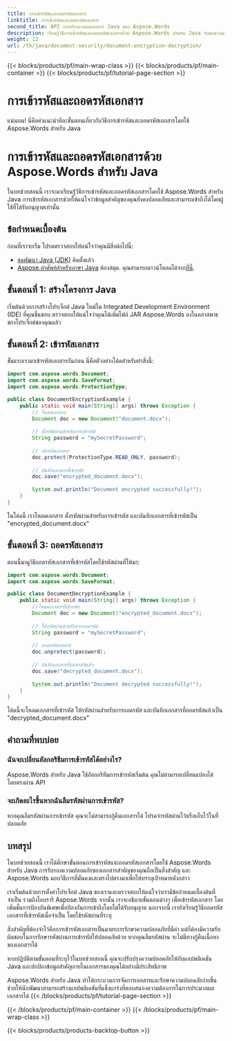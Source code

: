 ```yaml
---
title: การเข้ารหัสและถอดรหัสเอกสาร
linktitle: การเข้ารหัสและถอดรหัสเอกสาร
second_title: API การประมวลผลเอกสาร Java ของ Aspose.Words
description: เรียนรู้วิธีการเข้ารหัสและถอดรหัสเอกสารด้วย Aspose.Words สำหรับ Java รักษาความปลอดภัยข้อมูลของคุณอย่างมีประสิทธิภาพด้วยคำแนะนำทีละขั้นตอนและตัวอย่างโค้ดต้นฉบับ
weight: 12
url: /th/java/document-security/document-encryption-decryption/
---
```


{{< blocks/products/pf/main-wrap-class >}}
{{< blocks/products/pf/main-container >}}
{{< blocks/products/pf/tutorial-page-section >}}

# การเข้ารหัสและถอดรหัสเอกสาร

แน่นอน! นี่คือคำแนะนำทีละขั้นตอนเกี่ยวกับวิธีการเข้ารหัสและถอดรหัสเอกสารโดยใช้ Aspose.Words สำหรับ Java

# การเข้ารหัสและถอดรหัสเอกสารด้วย Aspose.Words สำหรับ Java

ในบทช่วยสอนนี้ เราจะมาเรียนรู้วิธีการเข้ารหัสและถอดรหัสเอกสารโดยใช้ Aspose.Words สำหรับ Java การเข้ารหัสเอกสารช่วยให้แน่ใจว่าข้อมูลสำคัญของคุณยังคงปลอดภัยและสามารถเข้าถึงได้โดยผู้ใช้ที่ได้รับอนุญาตเท่านั้น

## ข้อกำหนดเบื้องต้น

ก่อนที่เราจะเริ่ม โปรดตรวจสอบให้แน่ใจว่าคุณมีสิ่งต่อไปนี้:

- [ชุดพัฒนา Java (JDK)](https://www.oracle.com/java/technologies/javase-downloads.html) ติดตั้งแล้ว
- [Aspose.คำศัพท์สำหรับภาษา Java](https://products.aspose.com/words/java) ห้องสมุด. คุณสามารถดาวน์โหลดได้จาก[ที่นี่](https://downloads.aspose.com/words/java).

## ขั้นตอนที่ 1: สร้างโครงการ Java

เริ่มต้นด้วยการสร้างโปรเจ็กต์ Java ใหม่ใน Integrated Development Environment (IDE) ที่คุณชื่นชอบ ตรวจสอบให้แน่ใจว่าคุณได้เพิ่มไฟล์ JAR Aspose.Words ลงในคลาสพาธของโปรเจ็กต์ของคุณแล้ว

## ขั้นตอนที่ 2: เข้ารหัสเอกสาร

ขั้นแรกเรามาเข้ารหัสเอกสารกันก่อน นี่คือตัวอย่างโค้ดสำหรับทำสิ่งนี้:

```java
import com.aspose.words.Document;
import com.aspose.words.SaveFormat;
import com.aspose.words.ProtectionType;

public class DocumentEncryptionExample {
    public static void main(String[] args) throws Exception {
        // โหลดเอกสาร
        Document doc = new Document("document.docx");
        
        // ตั้งรหัสผ่านสำหรับการเข้ารหัส
        String password = "mySecretPassword";
        
        // เข้ารหัสเอกสาร
        doc.protect(ProtectionType.READ_ONLY, password);
        
        // บันทึกเอกสารที่เข้ารหัส
        doc.save("encrypted_document.docx");
        
        System.out.println("Document encrypted successfully!");
    }
}
```

ในโค้ดนี้ เราโหลดเอกสาร ตั้งรหัสผ่านสำหรับการเข้ารหัส และบันทึกเอกสารที่เข้ารหัสเป็น "encrypted_document.docx"

## ขั้นตอนที่ 3: ถอดรหัสเอกสาร

ตอนนี้มาดูวิธีถอดรหัสเอกสารที่เข้ารหัสโดยใช้รหัสผ่านที่ให้มา:

```java
import com.aspose.words.Document;
import com.aspose.words.SaveFormat;

public class DocumentDecryptionExample {
    public static void main(String[] args) throws Exception {
        //โหลดเอกสารที่เข้ารหัส
        Document doc = new Document("encrypted_document.docx");
        
        // ให้รหัสผ่านสำหรับการถอดรหัส
        String password = "mySecretPassword";
        
        // ถอดรหัสเอกสาร
        doc.unprotect(password);
        
        // บันทึกเอกสารที่ถอดรหัสแล้ว
        doc.save("decrypted_document.docx");
        
        System.out.println("Document decrypted successfully!");
    }
}
```

โค้ดนี้จะโหลดเอกสารที่เข้ารหัส ให้รหัสผ่านสำหรับการถอดรหัส และบันทึกเอกสารที่ถอดรหัสแล้วเป็น "decrypted_document.docx"

## คำถามที่พบบ่อย

### ฉันจะเปลี่ยนอัลกอริธึมการเข้ารหัสได้อย่างไร?
Aspose.Words สำหรับ Java ใช้อัลกอริทึมการเข้ารหัสเริ่มต้น คุณไม่สามารถเปลี่ยนแปลงได้โดยตรงผ่าน API

### จะเกิดอะไรขึ้นหากฉันลืมรหัสผ่านการเข้ารหัส?
หากคุณลืมรหัสผ่านการเข้ารหัส คุณจะไม่สามารถกู้คืนเอกสารได้ โปรดจำรหัสผ่านไว้หรือเก็บไว้ในที่ปลอดภัย

## บทสรุป

ในบทช่วยสอนนี้ เราได้ศึกษาขั้นตอนการเข้ารหัสและถอดรหัสเอกสารโดยใช้ Aspose.Words สำหรับ Java การรับรองความปลอดภัยของเอกสารสำคัญของคุณถือเป็นสิ่งสำคัญ และ Aspose.Words มอบวิธีการที่มั่นคงและตรงไปตรงมาเพื่อให้บรรลุเป้าหมายดังกล่าว

เราเริ่มต้นด้วยการตั้งค่าโปรเจ็กต์ Java ของเราและตรวจสอบให้แน่ใจว่าเรามีข้อกำหนดเบื้องต้นที่จำเป็น รวมถึงไลบรารี Aspose.Words จากนั้น เราจะอธิบายขั้นตอนต่างๆ เพื่อเข้ารหัสเอกสาร โดยเพิ่มชั้นการป้องกันพิเศษเพื่อป้องกันการเข้าถึงโดยไม่ได้รับอนุญาต นอกจากนี้ เรายังเรียนรู้วิธีถอดรหัสเอกสารที่เข้ารหัสเมื่อจำเป็น โดยใช้รหัสผ่านที่ระบุ

สิ่งสำคัญที่ต้องจำไว้คือการเข้ารหัสเอกสารเป็นมาตรการรักษาความปลอดภัยที่มีค่า แต่ก็ต้องมีความรับผิดชอบในการรักษารหัสผ่านการเข้ารหัสให้ปลอดภัยด้วย หากคุณลืมรหัสผ่าน จะไม่มีทางกู้คืนเนื้อหาของเอกสารได้

หากปฏิบัติตามขั้นตอนที่ระบุไว้ในบทช่วยสอนนี้ คุณจะปรับปรุงความปลอดภัยให้กับแอปพลิเคชัน Java และปกป้องข้อมูลสำคัญภายในเอกสารของคุณได้อย่างมีประสิทธิภาพ

Aspose.Words สำหรับ Java ทำให้กระบวนการจัดการเอกสารและรักษาความปลอดภัยง่ายขึ้น ช่วยให้นักพัฒนาสามารถสร้างแอปพลิเคชันที่แข็งแกร่งที่ตอบสนองความต้องการในการประมวลผลเอกสารได้
{{< /blocks/products/pf/tutorial-page-section >}}

{{< /blocks/products/pf/main-container >}}
{{< /blocks/products/pf/main-wrap-class >}}

{{< blocks/products/products-backtop-button >}}
